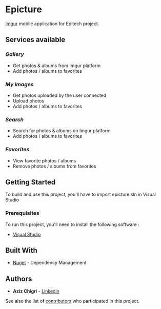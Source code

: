 # Epicture

[Imgur](https://imgur.com/) mobile application for Epitech project.

## Services available

### *Gallery*
* Get photos & albums from Imgur platform
* Add photos / albums to favorites

### *My images*
* Get photos uploaded by the user connected
* Upload photos
* Add photos / albums to favorites

### *Search*
* Search for photos & albums on Imgur platform
* Add photos / albums to favorites

### *Favorites*
* View favorite photos / albums
* Remove photos / albums from favorites

## Getting Started

To build and use this project, you'll have to import epicture.sln in Visual Studio

### Prerequisites

To run this project, you'll need to install the following software :
* [Visual Studio](https://visualstudio.microsoft.com/fr/downloads/)

## Built With

* [Nuget](https://docs.microsoft.com/fr-fr/nuget/quickstart/install-and-use-a-package-in-visual-studio) - Dependency Management

## Authors

* **Aziz Chigri** - [Linkedin](www.linkedin.com/in/aziz-chigri-198709140)

See also the list of [contributors](https://github.com/azizchigri/DEV_dashboard_2018/graphs/contributors) who participated in this project.


